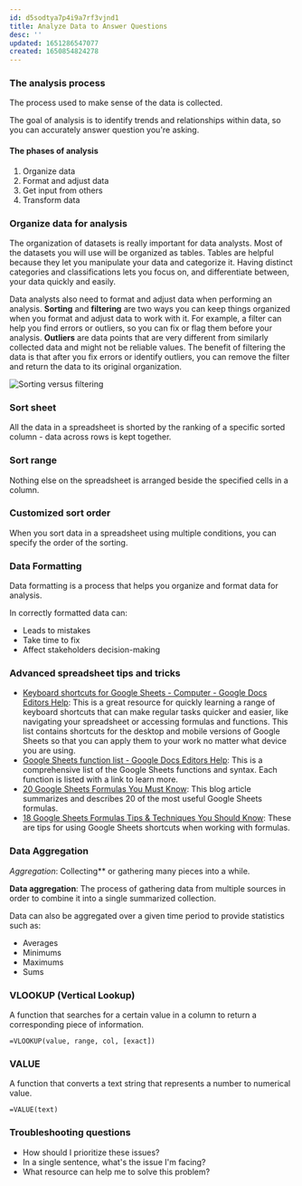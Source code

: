 ```yaml
---
id: d5sodtya7p4i9a7rf3vjnd1
title: Analyze Data to Answer Questions
desc: ''
updated: 1651286547077
created: 1650854824278
---
```


### The analysis process

The process used to make sense of the data is collected.

The goal of analysis is to identify trends and relationships within data, so you can accurately answer question you're asking.

#### The phases of analysis

1. Organize data
2. Format and adjust data
3. Get input from others
4. Transform data

### Organize data for analysis

The organization of datasets is really important for data analysts. Most of the datasets you will use will be organized as tables. Tables are helpful because they let you manipulate your data and categorize it. Having distinct categories and classifications lets you focus on, and differentiate between, your data quickly and easily.

Data analysts also need to format and adjust data when performing an analysis. **Sorting** and **filtering** are two ways you can keep things organized when you format and adjust data to work with it. For example, a filter can help you find errors or outliers, so you can fix or flag them before your analysis. **Outliers** are data points that are very different from similarly collected data and might not be reliable values. The benefit of filtering the data is that after you fix errors or identify outliers, you can remove the filter and return the data to its original organization.

![Sorting versus filtering](/assets/images/2022-04-26-07-06-10.png)


### Sort sheet

All the data in a spreadsheet is shorted by the ranking of a specific sorted column - data across rows is kept together.

### Sort range

Nothing else on the spreadsheet is arranged beside the specified cells in a column.

### Customized sort order

When you sort data in a spreadsheet using multiple conditions, you can specify the order of the sorting.

### Data Formatting

Data formatting is a process that helps you organize and format data for analysis.

In correctly formatted data can:

- Leads to mistakes
- Take time to fix
- Affect stakeholders decision-making

### Advanced spreadsheet tips and tricks

- [Keyboard shortcuts for Google Sheets - Computer - Google Docs Editors Help](https://support.google.com/docs/answer/181110): This is a great resource for quickly learning a range of keyboard shortcuts that can make regular tasks quicker and easier, like navigating your spreadsheet or accessing formulas and functions. This list contains shortcuts for the desktop and mobile versions of Google Sheets so that you can apply them to your work no matter what device you are using.
- [Google Sheets function list - Google Docs Editors Help](https://support.google.com/docs/table/25273?hl=en): This is a comprehensive list of the Google Sheets functions and syntax. Each function is listed with a link to learn more.
- [20 Google Sheets Formulas You Must Know](https://automate.io/blog/google-spreadsheet-formulas/): This blog article summarizes and describes 20 of the most useful Google Sheets formulas.
- [18 Google Sheets Formulas Tips & Techniques You Should Know](https://www.benlcollins.com/spreadsheets/google-sheets-formulas-techniques/): These are tips for using Google Sheets shortcuts when working with formulas.

### Data Aggregation

*Aggregation*: Collecting** or gathering many pieces into a while.

**Data aggregation**: The process of gathering data from multiple sources in order to combine it into a single summarized collection.

Data can also be aggregated over a given time period to provide statistics such as:

- Averages
- Minimums
- Maximums
- Sums

### VLOOKUP (Vertical Lookup)

A function that searches for a certain value in a column to return a corresponding piece of information.

```cell
=VLOOKUP(value, range, col, [exact])
```

### VALUE

A function that converts a text string that represents a number to numerical value.

```cell
=VALUE(text)
```

### Troubleshooting questions

- How should I prioritize these issues?
- In a single sentence, what's the issue I'm facing?
- What resource can help me to solve this problem?
